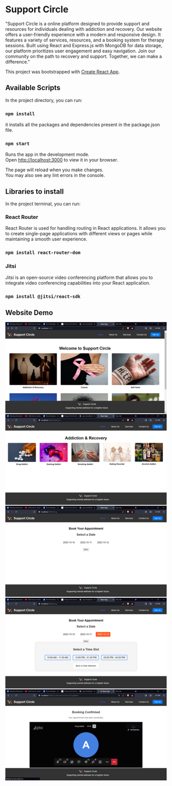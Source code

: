 # Support Circle

"Support Circle is a online platform designed to provide support and resources for individuals dealing with addiction and recovery. Our website offers a user-friendly experience with a modern and responsive design. It features a variety of services, resources, and a booking system for therapy sessions. Built using React and Express.js with MongoDB for data storage, our platform prioritizes user engagement and easy navigation. Join our community on the path to recovery and support. Together, we can make a difference."

This project was bootstrapped with [Create React App](https://github.com/facebook/create-react-app).

## Available Scripts

In the project directory, you can run:

### `npm install`

it installs all the packages and dependencies present in the package.json file.

### `npm start`

Runs the app in the development mode.\
Open [http://localhost:3000](http://localhost:3000) to view it in your browser.

The page will reload when you make changes.\
You may also see any lint errors in the console.

## Libraries to install

In the project terminal, you can run:

### React Router 

React Router is used for handling routing in React applications.
It allows you to create single-page applications with different views or pages while maintaining a smooth user experience.

### `npm install react-router-dom`

### Jitsi

Jitsi is an open-source video conferencing platform that allows you to integrate video conferencing capabilities into your React application. 

### `npm install @jitsi/react-sdk`

## Website Demo

![Landing](Demo/1.png)
![Addiction](Demo/2.png)
![Date](Demo/3.png)
![Time](Demo/4.png)
![Jitsi](Demo/5.png)
